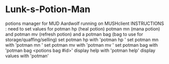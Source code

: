 # Lunk-s-Potion-Man
potions manager for MUD Aardwolf running on MUSHclient
INSTRUCTIONS : need to set values for potman hp (heal potion) potman mn (mana potion) and potman mv (refresh potion) and a potman bag (bag to use for storage/quaffing/selling)
set potman hp with 'potman hp <health potion>' set potman mn with 'potman mn <mana potion>' set potman mv with 'potman mv <refresh potion>' set potman bag with 'potman bag <potions bag #id>'
display help with 'potman help'
display values with 'potman'
